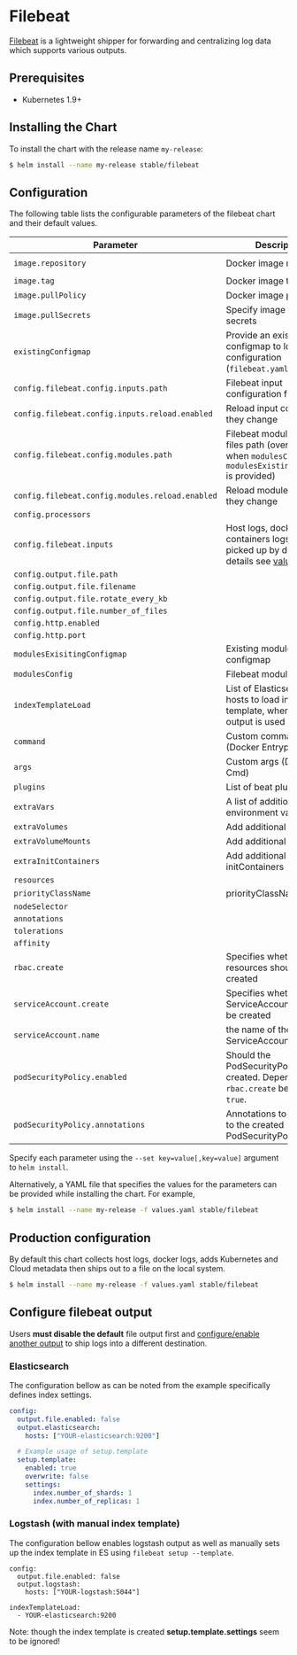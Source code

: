 # Filebeat

[Filebeat](https://www.elastic.co/guide/en/beats/filebeat/current/index.html) is a lightweight shipper for forwarding and centralizing log data which supports various outputs.

## Prerequisites

- Kubernetes 1.9+


## Installing the Chart

To install the chart with the release name `my-release`:

```bash
$ helm install --name my-release stable/filebeat
```

## Configuration

The following table lists the configurable parameters of the filebeat chart and their default values.

| Parameter                                                | Description                                                                                              | Default                                            |
| -------------------------------------------------------- | -------------------------------------------------------------------------------------------------------- | -------------------------------------------------- |
| `image.repository`                                       | Docker image repo                                                                                        | `docker.elastic.co/beats/filebeat-oss`             |
| `image.tag`                                              | Docker image tag                                                                                         | `6.5.4`                                            |
| `image.pullPolicy`                                       | Docker image pull policy                                                                                 | `IfNotPresent`                                     |
| `image.pullSecrets`                                      | Specify image pull secrets                                                                               | `nil`                                              |
| `existingConfigmap`                                      | Provide an existing configmap to load configuration (`filebeat.yaml`) from                               | `nil`                                              |
| `config.filebeat.config.inputs.path`                     | Filebeat input configuration files path                                                                  | `${path.config}/prospectors.d/*.yml`               |
| `config.filebeat.config.inputs.reload.enabled`           | Reload input configs as they change                                                                      | `false`                                            |
| `config.filebeat.config.modules.path`                    | Filebeat module config files path (overridden when `modulesConfig` or `modulesExistingConfigmap` is provided) | `${path.config}/modules.d/*.yml` |
| `config.filebeat.config.modules.reload.enabled`          | Reload module configs as they change                                                                     | `false`                                            |
| `config.processors`                                      |                                                                                                          | `- add_cloud_metadata`                             |
| `config.filebeat.inputs`                                 | Host logs, docker containers logs are picked up by default (for details see [values.yaml](values.yml))   |                                                    |
| `config.output.file.path`                                |                                                                                                          | `"/usr/share/filebeat/data"`                       |
| `config.output.file.filename`                            |                                                                                                          | `filebeat`                                         |
| `config.output.file.rotate_every_kb`                     |                                                                                                          | `10000`                                            |
| `config.output.file.number_of_files`                     |                                                                                                          | `5`                                                |
| `config.http.enabled`                                    |                                                                                                          | `false`                                            |
| `config.http.port`                                       |                                                                                                          | `5066`                                             |
| `modulesExisitingConfigmap`                              | Existing modules configmap                                                                               | None                                               |
| `modulesConfig`                                          | Filebeat modules config                                                                                  | `[]`                                               |
| `indexTemplateLoad`                                      | List of Elasticsearch hosts to load index template, when logstash output is used                         | `[]`                                               |
| `command`                                                | Custom command (Docker Entrypoint)                                                                       | `[]`                                               |
| `args`                                                   | Custom args (Docker Cmd)                                                                                 | `[]`                                               |
| `plugins`                                                | List of beat plugins                                                                                     | `[]`                                               |
| `extraVars`                                              | A list of additional environment variables                                                                | `[]`                                              |
| `extraVolumes`                                           | Add additional volumes                                                                                   | `[]`                                               |
| `extraVolumeMounts`                                      | Add additional mounts                                                                                    | `[]`                                               |
| `extraInitContainers`                                    | Add additional initContainers                                                                            | `[]`                                               |
| `resources`                                              |                                                                                                          | `{}`                                               |
|`priorityClassName`                                       | priorityClassName                                                                                        | `nil`                                              |
| `nodeSelector`                                           |                                                                                                          | `{}`                                               |
| `annotations`                                            |                                                                                                          | `{}`                                               |
| `tolerations`                                            |                                                                                                          | `[]`                                               |
| `affinity`                                               |                                                                                                          | `{}`                                               |
| `rbac.create`                                            | Specifies whether RBAC resources should be created                                                       | `true`                                             |
| `serviceAccount.create`                                  | Specifies whether a ServiceAccount should be created                                                     | `true`                                             |
| `serviceAccount.name`                                    | the name of the ServiceAccount to use                                                                     | `""`                                               |
| `podSecurityPolicy.enabled`                              | Should the PodSecurityPolicy be created. Depends on `rbac.create` being set to `true`.                                                                     | `false`                                               |
| `podSecurityPolicy.annotations`                                    | Annotations to be added to the created PodSecurityPolicy:                                                                    | `""`                                               |

Specify each parameter using the `--set key=value[,key=value]` argument to `helm install`.

Alternatively, a YAML file that specifies the values for the parameters can be provided while installing the chart. For example,

```bash
$ helm install --name my-release -f values.yaml stable/filebeat
```

## Production configuration


By default this chart collects host logs, docker logs, adds Kubernetes and Cloud metadata then ships out to a file on the local system.

```bash
$ helm install --name my-release -f values.yaml stable/filebeat
```

## Configure filebeat output

Users **must disable the default** file output first and [configure/enable another output](https://www.elastic.co/guide/en/beats/filebeat/current/configuring-output.html) to ship logs into a different destination.

### Elasticsearch

The configuration bellow as can be noted from the example specifically defines index settings.

```yaml
config:
  output.file.enabled: false
  output.elasticsearch:
    hosts: ["YOUR-elasticsearch:9200"]

  # Example usage of setup.template
  setup.template:
    enabled: true
    overwrite: false
    settings:
      index.number_of_shards: 1
      index.number_of_replicas: 1
```

### Logstash (with manual index template)

The configuration bellow enables logstash output as well as manually sets up the index template in ES using `filebeat setup --template`.

```
config:
  output.file.enabled: false
  output.logstash:
    hosts: ["YOUR-logstash:5044"]

indexTemplateLoad:
  - YOUR-elasticsearch:9200
```

Note: though the index template is created **setup.template.settings** seem to be ignored!
